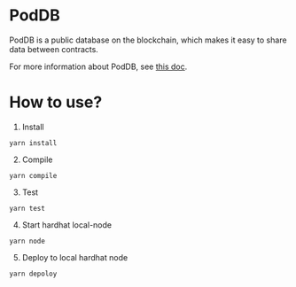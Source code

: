 # PodDB

PodDB is a public database on the blockchain, which makes it easy to share data between contracts.

For more information about PodDB, see [this doc](./docs/PodDB.md).

# How to use?

1. Install

```shell
yarn install
```

2. Compile

```shell
yarn compile
```

3. Test

```shell
yarn test
```

4. Start hardhat local-node

```shell
yarn node
```

5. Deploy to local hardhat node

```shell
yarn depoloy
```
